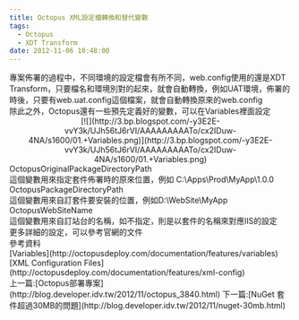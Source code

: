 ```yaml
---
title: Octopus XML設定檔轉換和替代變數
tags:
  - Octopus
  - XDT Transform
date: 2012-11-06 10:48:00
---
```


<div class="separator" style="clear: both; text-align: left;">專案佈署的過程中，不同環境的設定檔會有所不同，web.config使用的還是XDT Transform，只要檔名和環境別對的起來，就會自動轉換，例如UAT環境，佈署的時後，只要有web.uat.config這個檔案，就會自動轉換原來的web.config </div>
<div class="separator" style="clear: both; text-align: left;">除此之外，Octopus還有一些預先定義好的變數，可以在Variables裡面設定</div>
<div class="separator" style="clear: both; text-align: center;">[![](http://3.bp.blogspot.com/-y3E2E-vvY3k/UJh56tJ6rVI/AAAAAAAAATo/cx2IDuw-4NA/s1600/01.+Variables.png)](http://3.bp.blogspot.com/-y3E2E-vvY3k/UJh56tJ6rVI/AAAAAAAAATo/cx2IDuw-4NA/s1600/01.+Variables.png)</div>
<div class="separator" style="clear: both; text-align: left;">OctopusOriginalPackageDirectoryPath</div>這個變數用來指定套件佈署時的原來位置，例如 C:\Apps\Prod\MyApp\1.0.0

<div class="separator" style="clear: both; text-align: left;">OctopusPackageDirectoryPath</div>這個變數用來自訂套件要安裝的位置，例如D:\WebSite\MyApp

<div class="separator" style="clear: both; text-align: left;">OctopusWebSiteName</div>這個變數用來自訂站台的名稱，如不指定，則是以套件的名稱來對應IIS的設定

<div class="separator" style="clear: both; text-align: left;">更多詳細的設定，可以參考官網的文件</div><div class="separator" style="clear: both; text-align: left;">
</div><div class="separator" style="clear: both; text-align: left;">參考資料 </div>
<div class="separator" style="clear: both; text-align: left;">[Variables](http://octopusdeploy.com/documentation/features/variables)</div>
<div class="separator" style="clear: both; text-align: left;">[XML Configuration Files](http://octopusdeploy.com/documentation/features/xml-config)</div>
上一篇:[Octopus部署專案](http://blog.developer.idv.tw/2012/11/octopus_3840.html)
下一篇:[NuGet 套件超過30MB的問題](http://blog.developer.idv.tw/2012/11/nuget-30mb.html)